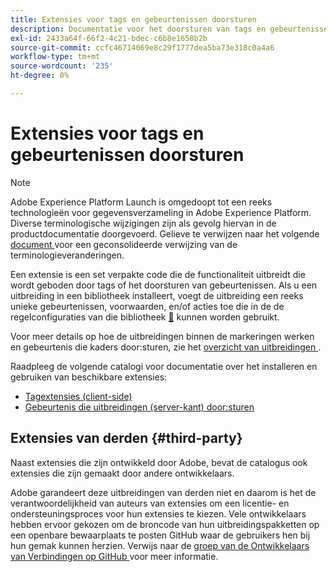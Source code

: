 ```yaml
---
title: Extensies voor tags en gebeurtenissen doorsturen
description: Documentatie voor het doorsturen van tags en gebeurtenissen in Adobe Experience Platform.
exl-id: 2433a64f-66f2-4c21-bdec-c6b8e1658b2b
source-git-commit: ccfc46714069e8c29f1777dea5ba73e318c0a4a6
workflow-type: tm+mt
source-wordcount: '235'
ht-degree: 0%

---
```


# Extensies voor tags en gebeurtenissen doorsturen

>[!NOTE]
>
>Adobe Experience Platform Launch is omgedoopt tot een reeks technologieën voor gegevensverzameling in Adobe Experience Platform. Diverse terminologische wijzigingen zijn als gevolg hiervan in de productdocumentatie doorgevoerd. Gelieve te verwijzen naar het volgende [ document ](../term-updates.md) voor een geconsolideerde verwijzing van de terminologieveranderingen.

Een extensie is een set verpakte code die de functionaliteit uitbreidt die wordt geboden door tags of het doorsturen van gebeurtenissen. Als u een uitbreiding in een bibliotheek installeert, voegt de uitbreiding een reeks unieke gebeurtenissen, voorwaarden, en/of acties toe die in de de regelconfiguraties van die bibliotheek [&#128279;](../ui/managing-resources/rules.md) kunnen worden gebruikt.

Voor meer details op hoe de uitbreidingen binnen de markeringen werken en gebeurtenis die kaders door:sturen, zie het [ overzicht van uitbreidingen ](../ui/managing-resources/extensions/overview.md).

Raadpleeg de volgende catalogi voor documentatie over het installeren en gebruiken van beschikbare extensies:

* [Tagextensies (client-side)](./client/overview.md)
* [Gebeurtenis die uitbreidingen (server-kant) door:sturen](./server/overview.md)

## Extensies van derden {#third-party}

Naast extensies die zijn ontwikkeld door Adobe, bevat de catalogus ook extensies die zijn gemaakt door andere ontwikkelaars.

Adobe garandeert deze uitbreidingen van derden niet en daarom is het de verantwoordelijkheid van auteurs van extensies om een licentie- en ondersteuningsproces voor hun extensies te kiezen. Vele ontwikkelaars hebben ervoor gekozen om de broncode van hun uitbreidingspakketten op een openbare bewaarplaats te posten GitHub waar de gebruikers hen bij hun gemak kunnen herzien. Verwijs naar de [ groep van de Ontwikkelaars van Verbindingen op GitHub ](https://github.com/Connections-Developers) voor meer informatie.
